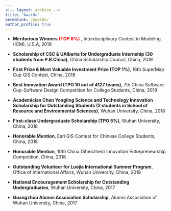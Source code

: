 ```yaml
---
<!-- layout: archive -->
title: "Awards"
permalink: /awards/
author_profile: true
---
```


* **Meritorious Winners <span style="color:red">(TOP 8%)</span>** , Interdisciplinary Contest in Modeling (ICM), U.S.A, 2019

* **Scholarship of CSC & UAlberta for Undergraduate Internship (30 students from P.R.China)**, China Scholarship Council, China, 2019

* **First Prize & Most Valuable Investment Prize (TOP 1%)**, 16th SuperMap Cup GIS Contest, China, 2018

* **Best Innovation Award (TPO 10 out of 4127 teams)**, 7th China Software Cup-Software Design Competition for College Students, China, 2018

* **Academician Chen Yongling Science and Technology Innovation Scholarship for Outstanding Students (2 students in School of Resource and Environmental Sciences)**, Wuhan University, China, 2018

* **First-class Undergraduate Scholarship (TPO 5%)**, Wuhan University, China, 2018

* **Honorable Mention**, Esri GIS Contest for Chinese College Students, China, 2018

* **Honorable Mention**, 10th China (Shenzhen) Innovation Entrepreneurship Competition, China, 2018

* **Outstanding Volunteer for Luojia International Summer Program**, Office of International Affairs, Wuhan University, China, 2018

* **National Encouragement Scholarship for Outstanding Undergraduates**, Wuhan University, China, 2017

* **Guangzhou Alumni Association Scholarship**, Alumni Association of Wuhan University, China, 2017
